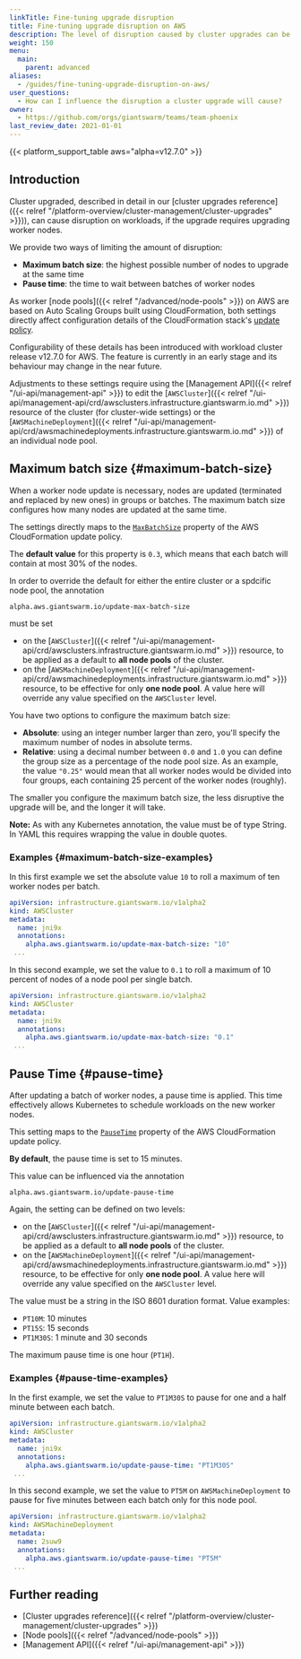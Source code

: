 ```yaml
---
linkTitle: Fine-tuning upgrade disruption
title: Fine-tuning upgrade disruption on AWS
description: The level of disruption caused by cluster upgrades can be influenced per cluster. This article explains how to adjust the number of nodes that is updated simlutaneously, and the wait time between batches of nodes.
weight: 150
menu:
  main:
    parent: advanced
aliases:
  - /guides/fine-tuning-upgrade-disruption-on-aws/
user_questions:
  - How can I influence the disruption a cluster upgrade will cause?
owner:
  - https://github.com/orgs/giantswarm/teams/team-phoenix
last_review_date: 2021-01-01
---
```


{{< platform_support_table aws="alpha=v12.7.0" >}}

## Introduction

Cluster upgraded, described in detail in our [cluster upgrades reference]({{< relref "/platform-overview/cluster-management/cluster-upgrades" >}})), can cause disruption on workloads, if the upgrade requires upgrading worker nodes.

We provide two ways of limiting the amount of disruption:

- **Maximum batch size**: the highest possible number of nodes to upgrade at the same time
- **Pause time**: the time to wait between batches of worker nodes

As worker [node pools]({{< relref "/advanced/node-pools" >}}) on AWS are based on Auto Scaling Groups built using CloudFormation, both settings directly affect configuration details of the CloudFormation stack's [update policy](https://docs.aws.amazon.com/AWSCloudFormation/latest/UserGuide/aws-attribute-updatepolicy.html).

Configurability of these details has been introduced with workload cluster release v12.7.0 for AWS. The feature is currently in an early stage and its behaviour may change in the near future.

Adjustments to these settings require using the [Management API]({{< relref "/ui-api/management-api" >}}) to edit the [`AWSCluster`]({{< relref "/ui-api/management-api/crd/awsclusters.infrastructure.giantswarm.io.md" >}}) resource of the cluster (for cluster-wide settings) or the [`AWSMachineDeployment`]({{< relref "/ui-api/management-api/crd/awsmachinedeployments.infrastructure.giantswarm.io.md" >}}) of an individual node pool.

## Maximum batch size {#maximum-batch-size}

When a worker node update is necessary, nodes are updated (terminated and replaced by new ones) in groups or batches. The maximum batch size configures how many nodes are updated at the same time.

The settings directly maps to the [`MaxBatchSize`](https://docs.aws.amazon.com/AWSCloudFormation/latest/UserGuide/aws-attribute-updatepolicy.html#cfn-attributes-updatepolicy-rollingupdate-maxbatchsize) property of the AWS CloudFormation update policy.

The **default value** for this property is `0.3`, which means that each batch will contain at most 30% of the nodes.

In order to override the default for either the entire cluster or a spdcific node pool, the annotation

```nohighlight
alpha.aws.giantswarm.io/update-max-batch-size
```

must be set

- on the [`AWSCluster`]({{< relref "/ui-api/management-api/crd/awsclusters.infrastructure.giantswarm.io.md" >}}) resource, to be applied as a default to **all node pools** of the cluster.
- on the [`AWSMachineDeployment`]({{< relref "/ui-api/management-api/crd/awsmachinedeployments.infrastructure.giantswarm.io.md" >}}) resource, to be effective for only **one node pool**. A value here will override any value specified on the `AWSCluster` level.

You have two options to configure the maximum batch size:

- **Absolute**: using an integer number larger than zero, you'll specify the maximum number of nodes in absolute terms.
- **Relative**: using a decimal number between `0.0` and `1.0` you can define the group size as a percentage of the node pool size. As an example, the value `"0.25"` would mean that all worker nodes would be divided into four groups, each containing 25 percent of the worker nodes (roughly).

The smaller you configure the maximum batch size, the less disruptive the upgrade will be, and the longer it will take.

**Note:** As with any Kubernetes annotation, the value must be of type String. In YAML this requires wrapping the value in double quotes.

### Examples {#maximum-batch-size-examples}

In this first example we set the absolute value `10` to roll a maximum of ten worker nodes per batch.

```yaml
apiVersion: infrastructure.giantswarm.io/v1alpha2
kind: AWSCluster
metadata:
  name: jni9x
  annotations:
    alpha.aws.giantswarm.io/update-max-batch-size: "10"
 ...
```

In this second example, we set the value to `0.1` to roll a maximum of 10 percent of nodes of a node pool per single batch.

```yaml
apiVersion: infrastructure.giantswarm.io/v1alpha2
kind: AWSCluster
metadata:
  name: jni9x
  annotations:
    alpha.aws.giantswarm.io/update-max-batch-size: "0.1"
 ...
```

## Pause Time {#pause-time}

After updating a batch of worker nodes, a pause time is applied. This time effectively allows Kubernetes to schedule workloads on the new worker nodes.

This setting maps to the [`PauseTime`](https://docs.aws.amazon.com/AWSCloudFormation/latest/UserGuide/aws-attribute-updatepolicy.html#cfn-attributes-updatepolicy-rollingupdate-pausetime) property of the AWS CloudFormation update policy.

**By default**, the pause time is set to 15 minutes.

This value can be influenced via the annotation

```nohighlight
alpha.aws.giantswarm.io/update-pause-time
```

Again, the setting can be defined on two levels:

- on the [`AWSCluster`]({{< relref "/ui-api/management-api/crd/awsclusters.infrastructure.giantswarm.io.md" >}}) resource, to be applied as a default to **all node pools** of the cluster.
- on the [`AWSMachineDeployment`]({{< relref "/ui-api/management-api/crd/awsmachinedeployments.infrastructure.giantswarm.io.md" >}}) resource, to be effective for only **one node pool**. A value here will override any value specified on the `AWSCluster` level.

The value must be a string in the ISO 8601 duration format. Value examples:

- `PT10M`: 10 minutes
- `PT15S`: 15 seconds
- `PT1M30S`: 1 minute and 30 seconds

The maximum pause time is one hour (`PT1H`).

### Examples {#pause-time-examples}

In the first example, we set the value to `PT1M30S` to pause for one and a half minute between each batch.

```yaml
apiVersion: infrastructure.giantswarm.io/v1alpha2
kind: AWSCluster
metadata:
  name: jni9x
  annotations:
    alpha.aws.giantswarm.io/update-pause-time: "PT1M30S"
 ...
```

In this second example, we set the value to `PT5M` on `AWSMachineDeployment` to pause for five minutes between each batch only for this node pool.

```yaml
apiVersion: infrastructure.giantswarm.io/v1alpha2
kind: AWSMachineDeployment
metadata:
  name: 2suw9
  annotations:
    alpha.aws.giantswarm.io/update-pause-time: "PT5M"
 ...
```

## Further reading

- [Cluster upgrades reference]({{< relref "/platform-overview/cluster-management/cluster-upgrades" >}})
- [Node pools]({{< relref "/advanced/node-pools" >}})
- [Management API]({{< relref "/ui-api/management-api" >}})
